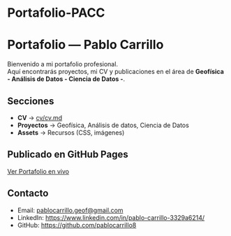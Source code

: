 # Portafolio-PACC

# Portafolio  — Pablo Carrillo

Bienvenido a mi portafolio profesional.  
Aquí encontrarás proyectos, mi CV y publicaciones en el área de **Geofísica - Análisis de Datos - Ciencia de Datos -**.

##  Secciones
- **CV** → [cv/cv.md](cv/cv.md)
- **Proyectos** → Geofísica, Análisis de datos, Ciencia de Datos
- **Assets** → Recursos (CSS, imágenes)

##  Publicado en GitHub Pages
[Ver Portafolio en vivo](https://pablocarrillo8.github.io/portafolio-pablo-carrillo/)

##  Contacto
- Email: pablocarrillo.geof@gmail.com  
- LinkedIn: https://www.linkedin.com/in/pablo-carrillo-3329a6214/
- GitHub: https://github.com/pablocarrillo8
 